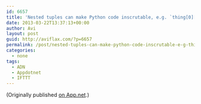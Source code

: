 ```yaml
---
id: 6657
title: 'Nested tuples can make Python code inscrutable, e.g. `thing[0][1]` — named tuples would have been *way* easier to understand. #tw'
date: 2013-03-22T13:37:13+00:00
author: Avi
layout: post
guid: http://aviflax.com/?p=6657
permalink: /post/nested-tuples-can-make-python-code-inscrutable-e-g-thing01-named-tuples-would-have-been-way-easier-to-understand-tw/
categories:
  - none
tags:
  - ADN
  - Appdotnet
  - IFTTT
---
```

(Originally published [on App.net](http://alpha.app.net/aviflax/post/4104831).)